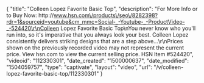 {
    "title": "Colleen Lopez Favorite Basic Top",
    "description": "For More Info or to Buy Now: http:\/\/www.hsn.com\/products\/seo\/8282398?rdr=1&sourceid=youtube&cm_mmc=Social-_-Youtube-_-ProductVideo-_-524420\r\nColleen Lopez Favorite Basic Top\nYou never know who you'll run into, so it's imperative that you always look your best. Colleen Lopez consistently delivers striking designs that are a step above...\r\nPrices shown on the previously recorded video may not represent the current price.  View hsn.com to view the current selling price. HSN Item #524420",
    "videoid": "112330301",
    "date_created": "1500000637",
    "date_modified": "1504059757",
    "type": "captivate",
    "layout": "video",
    "url": "\/v\/colleen-lopez-favorite-basic-top\/112330301"
}